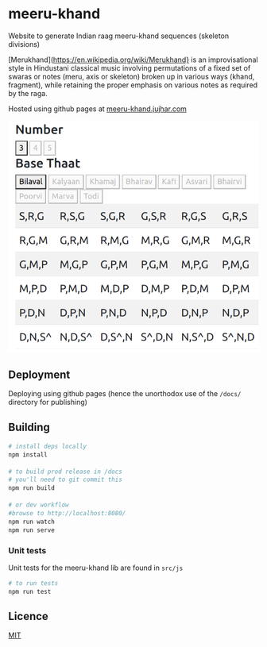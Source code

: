 # meeru-khand
Website to generate Indian raag meeru-khand sequences (skeleton divisions) 

[Merukhand](https://en.wikipedia.org/wiki/Merukhand} is an improvisational style in Hindustani classical music involving permutations of a fixed set of swaras or notes (meru, axis or skeleton) broken up in various ways (khand, fragment), while retaining the proper emphasis on various notes as required by the raga.</p>

Hosted using github pages at [meeru-khand.jujhar.com](https://meeru-khand.jujhar.com)

![example output](table.png)

## Deployment

Deploying using github pages (hence the unorthodox use of the `/docs/` directory for publishing)

## Building

```bash
# install deps locally
npm install

# to build prod release in /docs
# you'll need to git commit this
npm run build

# or dev workflow
#browse to http://localhost:8080/
npm run watch
npm run serve
```

### Unit tests

Unit tests for the meeru-khand lib are found in `src/js`

```bash
# to run tests
npm run test
```

## Licence

[MIT](LICENSE)